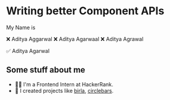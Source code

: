 # Writing better Component APIs

My Name is

❌ Aditya Aggarwal
❌ Aditya Agarwaal
❌ Aditya Agrawal

✅ Aditya Agarwal

## Some stuff about me

* 👨‍💻 I'm a Frontend Intern at HackerRank.
* 🥇 I created projects like
      [birla](https://www.npmjs.com/package/birla),
      [circlebars](https://www.npmjs.com/package/circlebars).
